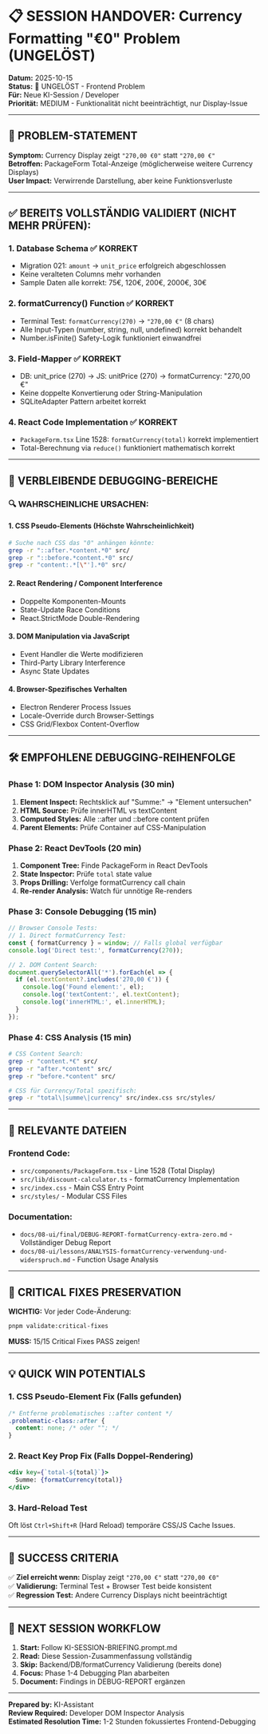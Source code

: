 # 📋 SESSION HANDOVER: Currency Formatting "€0" Problem (UNGELÖST)

**Datum:** 2025-10-15  
**Status:** 🔴 UNGELÖST - Frontend Problem  
**Für:** Neue KI-Session / Developer  
**Priorität:** MEDIUM - Funktionalität nicht beeinträchtigt, nur Display-Issue  

---

## 🚨 **PROBLEM-STATEMENT**

**Symptom:** Currency Display zeigt `"270,00 €0"` statt `"270,00 €"`  
**Betroffen:** PackageForm Total-Anzeige (möglicherweise weitere Currency Displays)  
**User Impact:** Verwirrende Darstellung, aber keine Funktionsverluste  

---

## ✅ **BEREITS VOLLSTÄNDIG VALIDIERT (NICHT MEHR PRÜFEN):**

### 1. **Database Schema** ✅ KORREKT
- Migration 021: `amount` → `unit_price` erfolgreich abgeschlossen  
- Keine veralteten Columns mehr vorhanden  
- Sample Daten alle korrekt: 75€, 120€, 200€, 2000€, 30€  

### 2. **formatCurrency() Function** ✅ KORREKT  
- Terminal Test: `formatCurrency(270)` → `"270,00 €"` (8 chars)  
- Alle Input-Typen (number, string, null, undefined) korrekt behandelt  
- Number.isFinite() Safety-Logik funktioniert einwandfrei  

### 3. **Field-Mapper** ✅ KORREKT  
- DB: unit_price (270) → JS: unitPrice (270) → formatCurrency: "270,00 €"  
- Keine doppelte Konvertierung oder String-Manipulation  
- SQLiteAdapter Pattern arbeitet korrekt  

### 4. **React Code Implementation** ✅ KORREKT  
- `PackageForm.tsx` Line 1528: `formatCurrency(total)` korrekt implementiert  
- Total-Berechnung via `reduce()` funktioniert mathematisch korrekt  

---

## 🎯 **VERBLEIBENDE DEBUGGING-BEREICHE**

### **🔍 WAHRSCHEINLICHE URSACHEN:**

#### **1. CSS Pseudo-Elements (Höchste Wahrscheinlichkeit)**
```bash
# Suche nach CSS das "0" anhängen könnte:
grep -r "::after.*content.*0" src/
grep -r "::before.*content.*0" src/
grep -r "content:.*[\"'].*0" src/
```

#### **2. React Rendering / Component Interference**
- Doppelte Komponenten-Mounts  
- State-Update Race Conditions  
- React.StrictMode Double-Rendering  

#### **3. DOM Manipulation via JavaScript**
- Event Handler die Werte modifizieren  
- Third-Party Library Interference  
- Async State Updates  

#### **4. Browser-Spezifisches Verhalten**
- Electron Renderer Process Issues  
- Locale-Override durch Browser-Settings  
- CSS Grid/Flexbox Content-Overflow  

---

## 🛠️ **EMPFOHLENE DEBUGGING-REIHENFOLGE**

### **Phase 1: DOM Inspector Analysis** (30 min)
1. **Element Inspect:** Rechtsklick auf "Summe:" → "Element untersuchen"  
2. **HTML Source:** Prüfe innerHTML vs textContent  
3. **Computed Styles:** Alle ::after und ::before content prüfen  
4. **Parent Elements:** Prüfe Container auf CSS-Manipulation  

### **Phase 2: React DevTools** (20 min)  
1. **Component Tree:** Finde PackageForm in React DevTools  
2. **State Inspector:** Prüfe `total` state value  
3. **Props Drilling:** Verfolge formatCurrency call chain  
4. **Re-render Analysis:** Watch für unnötige Re-renders  

### **Phase 3: Console Debugging** (15 min)
```javascript
// Browser Console Tests:
// 1. Direct formatCurrency Test:
const { formatCurrency } = window; // Falls global verfügbar
console.log('Direct test:', formatCurrency(270));

// 2. DOM Content Search:
document.querySelectorAll('*').forEach(el => {
  if (el.textContent?.includes('270,00 €')) {
    console.log('Found element:', el);
    console.log('textContent:', el.textContent);
    console.log('innerHTML:', el.innerHTML);
  }
});
```

### **Phase 4: CSS Analysis** (15 min)
```bash
# CSS Content Search:
grep -r "content.*€" src/
grep -r "after.*content" src/
grep -r "before.*content" src/

# CSS für Currency/Total spezifisch:
grep -r "total\|summe\|currency" src/index.css src/styles/
```

---

## 📁 **RELEVANTE DATEIEN**

### **Frontend Code:**
- `src/components/PackageForm.tsx` - Line 1528 (Total Display)  
- `src/lib/discount-calculator.ts` - formatCurrency Implementation  
- `src/index.css` - Main CSS Entry Point  
- `src/styles/` - Modular CSS Files  

### **Documentation:**
- `docs/08-ui/final/DEBUG-REPORT-formatCurrency-extra-zero.md` - Vollständiger Debug Report  
- `docs/08-ui/lessons/ANALYSIS-formatCurrency-verwendung-und-widerspruch.md` - Function Usage Analysis  

---

## 🔧 **CRITICAL FIXES PRESERVATION**

**WICHTIG:** Vor jeder Code-Änderung:
```bash
pnpm validate:critical-fixes
```
**MUSS:** 15/15 Critical Fixes PASS zeigen!

---

## 💡 **QUICK WIN POTENTIALS**

### **1. CSS Pseudo-Element Fix** (Falls gefunden)
```css
/* Entferne problematisches ::after content */
.problematic-class::after {
  content: none; /* oder ""; */
}
```

### **2. React Key Prop Fix** (Falls Doppel-Rendering)
```jsx
<div key={`total-${total}`}>
  Summe: {formatCurrency(total)}
</div>
```

### **3. Hard-Reload Test**
Oft löst `Ctrl+Shift+R` (Hard Reload) temporäre CSS/JS Cache Issues.

---

## 🚀 **SUCCESS CRITERIA**

✅ **Ziel erreicht wenn:** Display zeigt `"270,00 €"` statt `"270,00 €0"`  
✅ **Validierung:** Terminal Test + Browser Test beide konsistent  
✅ **Regression Test:** Andere Currency Displays nicht beeinträchtigt  

---

## 🔄 **NEXT SESSION WORKFLOW**

1. **Start:** Follow KI-SESSION-BRIEFING.prompt.md  
2. **Read:** Diese Session-Zusammenfassung vollständig  
3. **Skip:** Backend/DB/formatCurrency Validierung (bereits done)  
4. **Focus:** Phase 1-4 Debugging Plan abarbeiten  
5. **Document:** Findings in DEBUG-REPORT ergänzen  

---

**Prepared by:** KI-Assistant  
**Review Required:** Developer DOM Inspector Analysis  
**Estimated Resolution Time:** 1-2 Stunden fokussiertes Frontend-Debugging